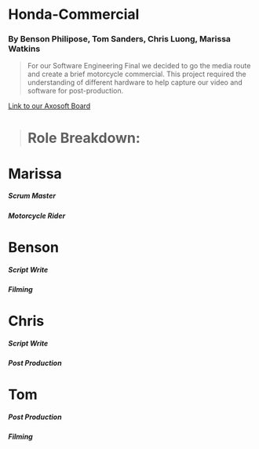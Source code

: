 # Honda-Commercial
### By Benson Philipose, Tom Sanders, Chris Luong, Marissa Watkins 

> For our Software Engineering Final we decided to go the media route and create a brief motorcycle commercial. This project required the understanding of different hardware to help capture our video and software for post-production. 

[Link to our Axosoft Board](https://mjw2d4.axosoft.com)


> # Role Breakdown:
# Marissa 
  ##### Scrum Master
  ##### Motorcycle Rider 

# Benson 
  ##### Script Write 
  ##### Filming 
 
# Chris 
   ##### Script Write
   ##### Post Production
   
# Tom 
  ##### Post Production 
  ##### Filming 


